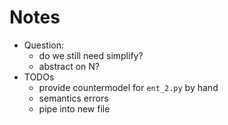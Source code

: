# Notes

- Question:
  - do we still need simplify?
  - abstract on N?
- TODOs
  - provide countermodel for `ent_2.py` by hand
  - semantics errors
  - pipe into new file
